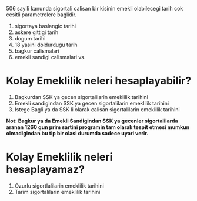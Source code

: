 506 sayili kanunda sigortali calisan bir kisinin emekli olabilecegi tarih cok cesitli parametrelere baglidir.

  1. sigortaya baslangic tarihi
  1. askere gittigi tarih
  1. dogum tarihi
  1. 18 yasini doldurdugu tarih
  1. bagkur calismalari
  1. emekli sandigi calismalari
vs.

# Kolay Emeklilik neleri hesaplayabilir? #
  1. Bagkurdan SSK ya gecen sigortalilarin emeklilik tarihini
  1. Emekli sandigindan SSK ya gecen sigortalilarin emeklilik tarihini
  1. Istege Bagli ya da SSK li olarak calisan sigortalilarin emeklilik tarihini

**Not: Bagkur ya da Emekli Sandigindan SSK ya gecenler sigortalilarda aranan 1260 gun prim sartini programin tam olarak tespit etmesi mumkun olmadigindan bu tip bir olasi durumda sadece uyari verir.**

# Kolay Emeklilik neleri hesaplayamaz? #
  1. Ozurlu sigortlalilarin emeklilik tarihini
  1. Tarim sigortalilarin emeklilik tarihini